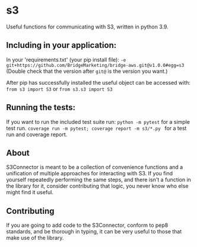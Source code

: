 # s3
Useful functions for communicating with S3, written in python 3.9.

## Including in your application:
In your 'requirements.txt' (your pip install file):
`-e git+https://github.com/BridgeMarketing/bridge-aws.git@v1.0.0#egg=s3`
(Double check that the version after `git@` is the version you want.)

After pip has successfully installed the useful object can be accessed with:
`from s3 import S3` or `from s3.s3 import S3`

## Running the tests:
If you want to run the included test suite run:
`python -m pytest` for a simple test run.
`coverage run -m pytest; coverage report -m s3/*.py ` for a test run and coverage report.

## About
S3Connector is meant to be a collection of convenience functions and a unification of multiple approaches for interacting with S3. If you find yourself repeatedly performing the same steps, and there isn't a function in the library for it, consider contributing that logic, you never know who else might find it useful.

## Contributing
If you are going to add code to the S3Connector, conform to pep8 standards, and be thorough in typing, it can be very useful to those that make use of the library.
